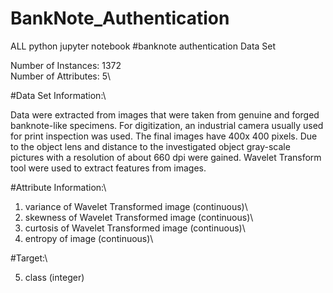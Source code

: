 # BankNote_Authentication
ALL python jupyter notebook
#banknote authentication Data Set

Number of Instances:  1372\
Number of Attributes:  5\

#Data Set Information:\

Data were extracted from images that were taken from genuine and forged banknote-like specimens. For digitization, an industrial camera usually used for print inspection was used. The final images have 400x 400 pixels. Due to the object lens and distance to the investigated object gray-scale pictures with a resolution of about 660 dpi were gained. Wavelet Transform tool were used to extract features from images.


#Attribute Information:\

1. variance of Wavelet Transformed image (continuous)\
2. skewness of Wavelet Transformed image (continuous)\
3. curtosis of Wavelet Transformed image (continuous)\
4. entropy of image (continuous)\

#Target:\

5. class (integer)
